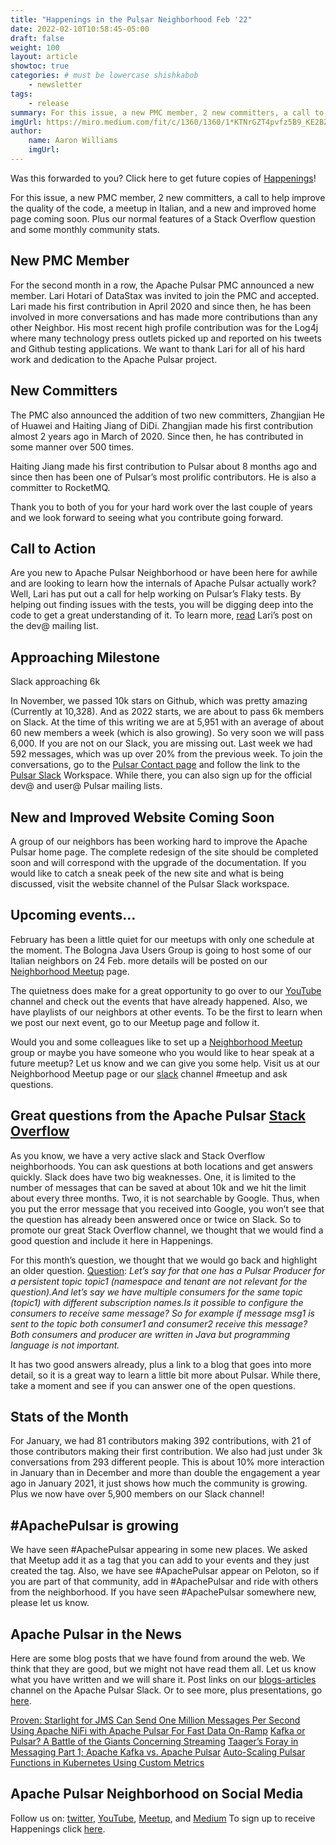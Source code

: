 ```yaml
---
title: "Happenings in the Pulsar Neighborhood Feb '22"
date: 2022-02-10T10:58:45-05:00
draft: false
weight: 100
layout: article
showtoc: true
categories: # must be lowercase shishkabob
    - newsletter
tags:
    - release
summary: For this issue, a new PMC member, 2 new committers, a call to help improve the quality of the code, a meetup in Italian, and a new and improved home page coming soon. Plus our normal features of a Stack Overflow question and some monthly community stats.
imgUrl: https://miro.medium.com/fit/c/1360/1360/1*KTNrGZT4pvfz5B9_KE2BZg.png
author:
    name: Aaron Williams
    imgUrl: 
---
```


Was this forwarded to you? Click here to get future copies of [Happenings](https://lp.constantcontactpages.com/su/8nAlVKo/APNeighborhood)!

For this issue, a new PMC member, 2 new committers, a call to help improve the quality of the code, a meetup in Italian, and a new and improved home page coming soon. Plus our normal features of a Stack Overflow question and some monthly community stats.

## **New PMC Member**
For the second month in a row, the Apache Pulsar PMC announced a new member. Lari Hotari of DataStax was invited to join the PMC and accepted. Lari made his first contribution in April 2020 and since then, he has been involved in more conversations and has made more contributions than any other Neighbor. His most recent high profile contribution was for the Log4j where many technology press outlets picked up and reported on his tweets and Github testing applications. We want to thank Lari for all of his hard work and dedication to the Apache Pulsar project.

## **New Committers**
The PMC also announced the addition of two new committers, Zhangjian He of Huawei and Haiting Jiang of DiDi.
Zhangjian made his first contribution almost 2 years ago in March of 2020. Since then, he has contributed in some manner over 500 times.

Haiting Jiang made his first contribution to Pulsar about 8 months ago and since then has been one of Pulsar’s most prolific contributors. He is also a committer to RocketMQ.

Thank you to both of you for your hard work over the last couple of years and we look forward to seeing what you contribute going forward.

## **Call to Action**
Are you new to Apache Pulsar Neighborhood or have been here for awhile and are looking to learn how the internals of Apache Pulsar actually work? Well, Lari has put out a call for help working on Pulsar’s Flaky tests. By helping out finding issues with the tests, you will be digging deep into the code to get a great understanding of it. To learn more, [read](https://lists.apache.org/thread/25wf94k2gqxlb0rn7rrtsh03h7z6zlj0) Lari’s post on the dev@ mailing list.

## **Approaching Milestone**
Slack approaching 6k

In November, we passed 10k stars on Github, which was pretty amazing (Currently at 10,328). And as 2022 starts, we are about to pass 6k members on Slack. At the time of this writing we are at 5,951 with an average of about 60 new members a week (which is also growing). So very soon we will pass 6,000. If you are not on our Slack, you are missing out. Last week we had 592 messages, which was up over 20% from the previous week. To join the conversations, go to the [Pulsar Contact page](https://pulsar.apache.org/en/contact/) and follow the link to the [Pulsar Slack](http://apache-pulsar.slack.com/) Workspace. While there, you can also sign up for the official dev@ and user@ Pulsar mailing lists.

## **New and Improved Website Coming Soon**
A group of our neighbors has been working hard to improve the Apache Pulsar home page. The complete redesign of the site should be completed soon and will correspond with the upgrade of the documentation. If you would like to catch a sneak peek of the new site and what is being discussed, visit the website channel of the Pulsar Slack workspace.

## **Upcoming events…**
February has been a little quiet for our meetups with only one schedule at the moment. The Bologna Java Users Group is going to host some of our Italian neighbors on 24 Feb. more details will be posted on our [Neighborhood Meetup](https://www.meetup.com/pro/apache-pulsar-neighborhood) page.

The quietness does make for a great opportunity to go over to our [YouTube](https://www.youtube.com/apachepulsarneighborhood) channel and check out the events that have already happened. Also, we have playlists of our neighbors at other events. To be the first to learn when we post our next event, go to our Meetup page and follow it.

Would you and some colleagues like to set up a [Neighborhood Meetup](https://www.meetup.com/pro/apache-pulsar-neighborhood) group or maybe you have someone who you would like to hear speak at a future meetup? Let us know and we can give you some help. Visit us at our Neighborhood Meetup page or our [slack](https://pulsar.apache.org/en/contact/) channel #meetup and ask questions.

## **Great questions from the Apache Pulsar [Stack Overflow](https://stackoverflow.com/questions/tagged/apache-pulsar?tab=Newest)**
As you know, we have a very active slack and Stack Overflow neighborhoods. You can ask questions at both locations and get answers quickly. Slack does have two big weaknesses. One, it is limited to the number of messages that can be saved at about 10k and we hit the limit about every three months. Two, it is not searchable by Google. Thus, when you put the error message that you received into Google, you won’t see that the question has already been answered once or twice on Slack. So to promote our great Stack Overflow channel, we thought that we would find a good question and include it here in Happenings.

For this month’s question, we thought that we would go back and highlight an older question. 
[Question](https://stackoverflow.com/questions/60061018/is-it-possible-for-multiple-consumers-to-consume-same-message-on-a-pulsar-topicpulsar-compression-decompression-cycle): _Let’s say for that one has a Pulsar Producer for a persistent topic topic1 (namespace and tenant are not relevant for the question).And let’s say we have multiple consumers for the same topic (topic1) with different subscription names.Is it possible to configure the consumers to receive same message? So for example if message msg1 is sent to the topic both consumer1 and consumer2 receive this message? Both consumers and producer are written in Java but programming language is not important._

It has two good answers already, plus a link to a blog that goes into more detail, so it is a great way to learn a little bit more about Pulsar. While there, take a moment and see if you can answer one of the open questions.

## **Stats of the Month**
For January, we had 81 contributors making 392 contributions, with 21 of those contributors making their first contribution. We also had just under 3k conversations from 293 different people. This is about 10% more interaction in January than in December and more than double the engagement a year ago in January 2021, it just shows how much the community is growing. Plus we now have over 5,900 members on our Slack channel!

## **#ApachePulsar is growing**
We have seen #ApachePulsar appearing in some new places. We asked that Meetup add it as a tag that you can add to your events and they just created the tag. Also, we have see #ApachePulsar appear on Peloton, so if you are part of that community, add in #ApachePulsar and ride with others from the neighborhood. If you have seen #ApachePulsar somewhere new, please let us know.

## **Apache Pulsar in the News**
Here are some blog posts that we have found from around the web. We think that they are good, but we might not have read them all. Let us know what you have written and we will share it. Post links on our [blogs-articles](https://apache-pulsar.slack.com/archives/C02CUPZ2KMZ) channel on the Apache Pulsar Slack. Or to see more, plus presentations, go [here](https://pulsar.apache.org/en/resources/).

[Proven: Starlight for JMS Can Send One Million Messages Per Second](https://medium.com/building-the-open-data-stack/proven-starlight-for-jms-can-send-one-million-messages-per-second-478af2f5a929)
[Using Apache NiFi with Apache Pulsar For Fast Data On-Ramp](https://medium.com/@tspann/using-apache-nifi-with-apache-pulsar-for-fast-data-on-ramp-1e33dc42b44c)
[Kafka or Pulsar? A Battle of the Giants Concerning Streaming](https://insideanalysis.com/article/kafka-or-pulsar-a-battle-of-the-giants-concerning-streaming/)
[Taager’s Foray in Messaging Part 1; Apache Kafka vs. Apache Pulsar](https://medium.com/taager-tech-blog/taagers-foray-in-messaging-part-1-apache-kafka-vs-apache-pulsar-7d920e2db10c)
[Auto-Scaling Pulsar Functions in Kubernetes Using Custom Metrics](https://streamnative.io/blog/engineering/2022-01-19-auto-scaling-pulsar-functions-in-kubernetes-using-custom-metrics/)

## **Apache Pulsar Neighborhood on Social Media**
Follow us on: [twitter](https://twitter.com/pulsar_neighbor), [YouTube](https://www.youtube.com/apachepulsarneighborhood), [Meetup](https://www.meetup.com/pro/apache-pulsar-neighborhood), and [Medium](https://medium.com/apache-pulsar-neighborhood)
To sign up to receive Happenings click [here](https://lp.constantcontactpages.com/su/8nAlVKo/APNeighborhood).
